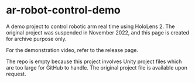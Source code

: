 # ar-robot-control-demo
A demo project to control robotic arm real time using HoloLens 2. The original project was suspended in November 2022, and this page is created for archive purpose only.   
  
For the demonstration video, refer to the release page.  
  
The repo is empty because this project involves Unity project files which are too large for GitHub to handle. The original project file is available upon request.
